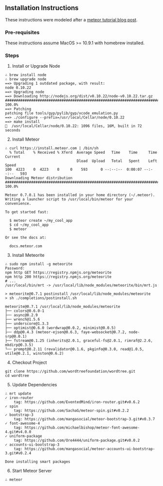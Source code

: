 ## Installation Instructions

These instructions were modeled after a [meteor tutorial blog post](http://sebastiandahlgren.se/2013/07/17/tutorial-writing-your-first-metor-application/
).

### Pre-requisites

These instructions assume MacOS >= 10.9.1 with homebrew installed.

### Steps

1. Install or Upgrade Node
```
∴ brew install node
∴ brew upgrade node
==> Upgrading 1 outdated package, with result:
node 0.10.22
==> Upgrading node
==> Downloading http://nodejs.org/dist/v0.10.22/node-v0.10.22.tar.gz
######################################################################## 100.0%
==> Patching
patching file tools/gyp/pylib/gyp/xcode_emulation.py
==> ./configure --prefix=/usr/local/Cellar/node/0.10.22
==> make install
🍺  /usr/local/Cellar/node/0.10.22: 1096 files, 16M, built in 72 seconds
```
2. Install Meteor
```
∴ curl https://install.meteor.com | /bin/sh
  % Total    % Received % Xferd  Average Speed   Time    Time     Time  Current
                                 Dload  Upload   Total   Spent    Left  Speed
100  4223    0  4223    0     0    593      0 --:--:--  0:00:07 --:--:--   593
Downloading Meteor distribution
######################################################################## 100.0%

Meteor 0.7.0.1 has been installed in your home directory (~/.meteor).
Writing a launcher script to /usr/local/bin/meteor for your convenience.

To get started fast:

  $ meteor create ~/my_cool_app
  $ cd ~/my_cool_app
  $ meteor

Or see the docs at:

  docs.meteor.com
```
3. Install Meteorite
```
∴ sudo npm install -g meteorite
Password:
npm http GET https://registry.npmjs.org/meteorite
npm http 200 https://registry.npmjs.org/meteorite
# ...
/usr/local/bin/mrt -> /usr/local/lib/node_modules/meteorite/bin/mrt.js

> meteorite@0.7.1 postinstall /usr/local/lib/node_modules/meteorite
> sh ./completions/postinstall.sh

meteorite@0.7.1 /usr/local/lib/node_modules/meteorite
├── colors@0.6.0-1
├── async@0.2.9
├── wrench@1.5.6
├── underscore@1.3.3
├── optimist@0.6.0 (wordwrap@0.0.2, minimist@0.0.5)
├── ddp@0.4.3 (meteor-ejson@0.6.3, faye-websocket@0.7.2, node-srp@0.0.1)
├── fstream@0.1.25 (inherits@2.0.1, graceful-fs@2.0.1, rimraf@2.2.6, mkdirp@0.3.5)
└── prompt@0.2.11 (revalidator@0.1.6, pkginfo@0.3.0, read@1.0.5, utile@0.2.1, winston@0.6.2)
```
4. Checkout Project
```
git clone https://github.com/wordtreefoundation/wordtree.git
cd wordtree
```
5. Update Dependencies
```
∴ mrt update
✓ iron-router
    tag: https://github.com/EventedMind/iron-router.git#v0.6.2
✓ spin
    tag: https://github.com/SachaG/meteor-spin.git#v0.2.2
✓ bootstrap-3
    tag: https://github.com/mangasocial/meteor-bootstrap-3.git#v0.3.7
✓ font-awesome-4
    tag: https://github.com/michaelbishop/meteor-font-awesome-4.git#v4.0.0
✓ uniform-package
    tag: https://github.com/Ore4444/uniform-package.git#v0.0.2
✓ accounts-ui-bootstrap-3
    tag: https://github.com/mangasocial/meteor-accounts-ui-bootstrap-3.git#v0.2.4

Done installing smart packages
```
6. Start Meteor Server
```
∴ meteor
```